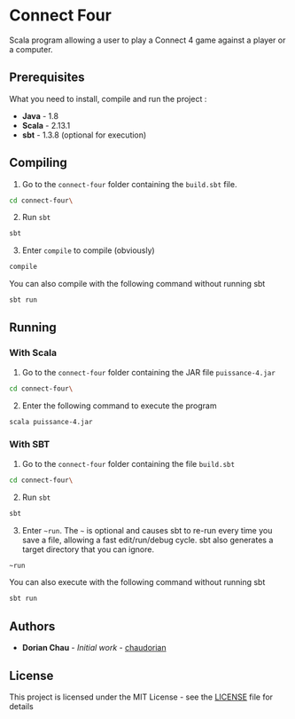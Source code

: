 # Connect Four

Scala program allowing a user to play a Connect 4 game against a player or a computer.

## Prerequisites

What you need to install, compile and run the project :

- **Java** - 1.8
- **Scala** - 2.13.1
- **sbt** - 1.3.8 (optional for execution)


## Compiling

1. Go to the `connect-four` folder containing the `build.sbt` file.

```bash
cd connect-four\
```

2. Run `sbt`

```bash
sbt
```

3. Enter `compile` to compile (obviously)

```bash
compile
```

You can also compile with the following command without running sbt

```bash
sbt run
```


## Running

### With Scala

1. Go to the `connect-four` folder containing the JAR file `puissance-4.jar`

```bash
cd connect-four\
```

2. Enter the following command to execute the program

```bash
scala puissance-4.jar
```

### With SBT

1. Go to the `connect-four` folder containing the file `build.sbt`

```bash
cd connect-four\
```

2. Run `sbt`

```bash
sbt
```

3. Enter `~run`. The `~` is optional and causes sbt to re-run every time you save a file, allowing a fast edit/run/debug cycle. sbt also generates a target directory that you can ignore.

```bash
~run
```

You can also execute with the following command without running sbt

```bash
sbt run
```

## Authors

* **Dorian Chau** - *Initial work* - [chaudorian](https://github.com/chaudorian)


## License

This project is licensed under the MIT License - see the [LICENSE](LICENSE.md) file for details
